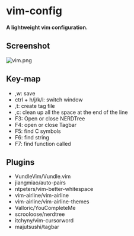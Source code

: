 # vim-config
**A lightweight vim configuration.**

## Screenshot
![vim.png](https://img.caiyifan.cn/my_vim_config.png)

## Key-map 
- ,w: save
- ctrl + h/j/k/l: switch window
- ,t: create tag file
- ,c: clean up all the space at the end of the line
- F3: Open or close NERDTree
- F4: open or close Tagbar
- F5: find C symbols  
- F6: find string
- F7: find function called

## Plugins
- VundleVim/Vundle.vim
- jiangmiao/auto-pairs
- ntpeters/vim-better-whitespace
- vim-airline/vim-airline
- vim-airline/vim-airline-themes
- Valloric/YouCompleteMe
- scrooloose/nerdtree
- itchyny/vim-cursorword
- majutsushi/tagbar
